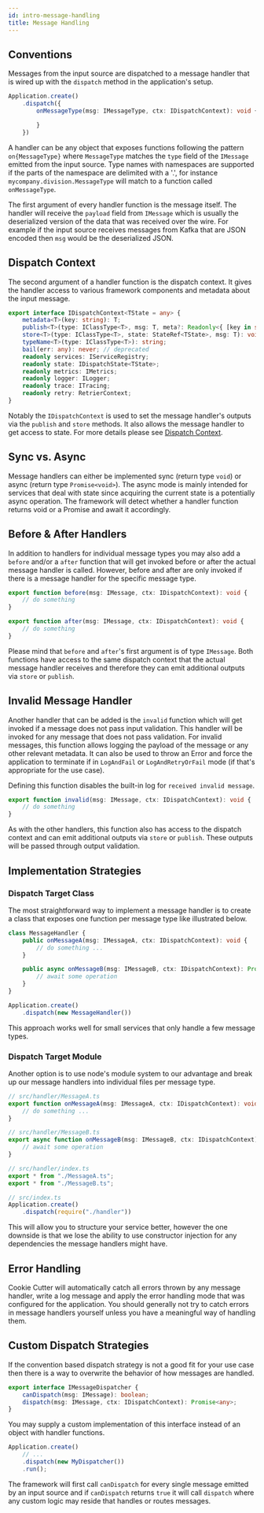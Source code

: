 ```yaml
---
id: intro-message-handling
title: Message Handling
---
```


## Conventions

Messages from the input source are dispatched to a message handler that is wired up with the `dispatch` method in the application's setup.

```typescript
Application.create()
    .dispatch({
        onMessageType(msg: IMessageType, ctx: IDispatchContext): void {

        }
    })
```

A handler can be any object that exposes functions following the pattern `on{MessageType}` where `MessageType` matches the `type` field of the `IMessage` emitted from the input source. Type names with namespaces are supported if the parts of the namespace are delimited with a '.', for instance `mycompany.division.MessageType` will match to a function called `onMessageType`.

The first argument of every handler function is the message itself. The handler will receive the `payload` field from `IMessage` which is usually the deserialized version of the data that was received over the wire. For example if the input source receives messages from Kafka that are JSON encoded then `msg` would be the deserialized JSON.

## Dispatch Context

The second argument of a handler function is the dispatch context. It gives the handler access to various framework components and metadata about the input message.

```typescript
export interface IDispatchContext<TState = any> {
    metadata<T>(key: string): T;
    publish<T>(type: IClassType<T>, msg: T, meta?: Readonly<{ [key in string]: any }>): void;
    store<T>(type: IClassType<T>, state: StateRef<TState>, msg: T): void;
    typeName<T>(type: IClassType<T>): string;
    bail(err: any): never; // deprecated
    readonly services: IServiceRegistry;
    readonly state: IDispatchState<TState>;
    readonly metrics: IMetrics;
    readonly logger: ILogger;
    readonly trace: ITracing;
    readonly retry: RetrierContext;
}
```

Notably the `IDispatchContext` is used to set the message handler's outputs via the `publish` and `store` methods. It also allows the message handler to get access to state. For more details please see [Dispatch Context](Comp_DispatchContext.md).

## Sync vs. Async

Message handlers can either be implemented sync (return type `void`) or async (return type `Promise<void>`). The async mode is mainly intended for services that deal with state since acquiring the current state is a potentially async operation. The framework will detect whether a handler function returns void or a Promise and await it accordingly.

## Before & After Handlers

In addition to handlers for individual message types you may also add a `before` and/or a `after` function that will get invoked before or after the actual message handler is called. However, before and after are only invoked if there is a message handler for the specific message type.

```typescript
export function before(msg: IMessage, ctx: IDispatchContext): void {
    // do something
}

export function after(msg: IMessage, ctx: IDispatchContext): void {
    // do something
}
```

Please mind that `before` and `after`'s first argument is of type `IMessage`. Both functions have access to the same dispatch context that the actual message handler receives and therefore they can emit additional outputs via `store` or `publish`.

## Invalid Message Handler

Another handler that can be added is the `invalid` function which will get invoked if a message does not pass input validation. This handler will be invoked for any message that does not pass validation. For invalid messages, this function allows logging the payload of the message or any other relevant metadata. It can also be used to throw an Error and force the application to terminate if in `LogAndFail` or `LogAndRetryOrFail` mode (if that's appropriate for the use case).

 Defining this function disables the built-in log for `received invalid message`.

```typescript
export function invalid(msg: IMessage, ctx: IDispatchContext): void {
    // do something
}
```

As with the other handlers, this function also has access to the dispatch context and can emit additional outputs via `store` or `publish`. These outputs will be passed through output validation.

## Implementation Strategies

### Dispatch Target Class

The most straightforward way to implement a message handler is to create a class that exposes one function per message type like illustrated below.

```typescript
class MessageHandler {
    public onMessageA(msg: IMessageA, ctx: IDispatchContext): void {
        // do something ...
    }

    public async onMessageB(msg: IMessageB, ctx: IDispatchContext): Promise<void> {
        // await some operation
    }
}

Application.create()
    .dispatch(new MessageHandler())
```

This approach works well for small services that only handle a few message types.

### Dispatch Target Module

Another option is to use node's module system to our advantage and break up our message handlers into individual files per message type.

```typescript
// src/handler/MessageA.ts
export function onMessageA(msg: IMessageA, ctx: IDispatchContext): void {
    // do something ...
}

// src/handler/MessageB.ts
export async function onMessageB(msg: IMessageB, ctx: IDispatchContext): Promise<void> {
    // await some operation
}

// src/handler/index.ts
export * from "./MessageA.ts";
export * from "./MessageB.ts";

// src/index.ts
Application.create()
    .dispatch(require("./handler"))
```

This will allow you to structure your service better, however the one downside is that we lose the ability to use constructor injection for any dependencies the message handlers might have.

## Error Handling

Cookie Cutter will automatically catch all errors thrown by any message handler, write a log message and apply the error handling mode that was configured for the application. You should generally not try to catch errors in message handlers yourself unless you have a meaningful way of handling them.

## Custom Dispatch Strategies

If the convention based dispatch strategy is not a good fit for your use case then there is a way to overwrite the behavior of how messages are handled.

```typescript
export interface IMessageDispatcher {
    canDispatch(msg: IMessage): boolean;
    dispatch(msg: IMessage, ctx: IDispatchContext): Promise<any>;
}
```

You may supply a custom implementation of this interface instead of an object with handler functions.

```typescript
Application.create()
    // ...
    .dispatch(new MyDispatcher())
    .run();
```

The framework will first call `canDispatch` for every single message emitted by an input source and if `canDispatch` returns `true` it will call `dispatch` where any custom logic may reside that handles or routes messages.